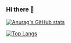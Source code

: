 ### Hi there 👋


[![Anurag's GitHub stats](https://github-readme-stats.vercel.app/api?username=yhh1056&count_private=true&theme=dracula)
](https://github.com/anuraghazra/github-readme-stats)


[![Top Langs](https://github-readme-stats.vercel.app/api/top-langs/?username=yhh1056&theme=dracula&layout=compact)](https://github.com/anuraghazra/github-readme-stats)


